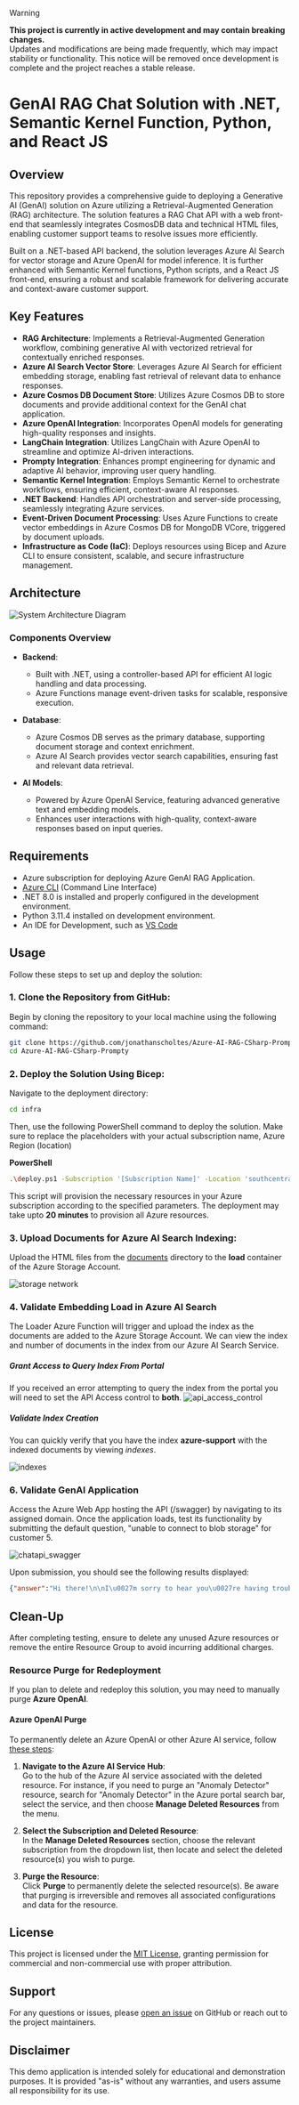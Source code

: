 > [!WARNING]  
> **This project is currently in active development and may contain breaking changes.**  
> Updates and modifications are being made frequently, which may impact stability or functionality. This notice will be removed once development is complete and the project reaches a stable release.


# GenAI RAG Chat Solution with .NET, Semantic Kernel Function, Python, and React JS  

## Overview  

This repository provides a comprehensive guide to deploying a Generative AI (GenAI) solution on Azure utilizing a Retrieval-Augmented Generation (RAG) architecture. The solution features a RAG Chat API with a web front-end that seamlessly integrates CosmosDB data and technical HTML files, enabling customer support teams to resolve issues more efficiently.

Built on a .NET-based API backend, the solution leverages Azure AI Search for vector storage and Azure OpenAI for model inference. It is further enhanced with Semantic Kernel functions, Python scripts, and a React JS front-end, ensuring a robust and scalable framework for delivering accurate and context-aware customer support.

## Key Features  

- **RAG Architecture**: Implements a Retrieval-Augmented Generation workflow, combining generative AI with vectorized retrieval for contextually enriched responses.  
- **Azure AI Search Vector Store**: Leverages Azure AI Search for efficient embedding storage, enabling fast retrieval of relevant data to enhance responses.  
- **Azure Cosmos DB Document Store**: Utilizes Azure Cosmos DB to store documents and provide additional context for the GenAI chat application.  
- **Azure OpenAI Integration**: Incorporates OpenAI models for generating high-quality responses and insights.  
- **LangChain Integration**: Utilizes LangChain with Azure OpenAI to streamline and optimize AI-driven interactions.  
- **Prompty Integration**: Enhances prompt engineering for dynamic and adaptive AI behavior, improving user query handling.  
- **Semantic Kernel Integration**: Employs Semantic Kernel to orchestrate workflows, ensuring efficient, context-aware AI responses.  
- **.NET Backend**: Handles API orchestration and server-side processing, seamlessly integrating Azure services.  
- **Event-Driven Document Processing**: Uses Azure Functions to create vector embeddings in Azure Cosmos DB for MongoDB VCore, triggered by document uploads.  
- **Infrastructure as Code (IaC)**: Deploys resources using Bicep and Azure CLI to ensure consistent, scalable, and secure infrastructure management.  




## Architecture  

![System Architecture Diagram](./media/design1.png)  

### Components Overview  

- **Backend**:  
  - Built with .NET, using a controller-based API for efficient AI logic handling and data processing.  
  - Azure Functions manage event-driven tasks for scalable, responsive execution.  

- **Database**:  
  - Azure Cosmos DB serves as the primary database, supporting document storage and context enrichment.  
  - Azure AI Search provides vector search capabilities, ensuring fast and relevant data retrieval.  

- **AI Models**:  
  - Powered by Azure OpenAI Service, featuring advanced generative text and embedding models.  
  - Enhances user interactions with high-quality, context-aware responses based on input queries.  


## Requirements
- Azure subscription for deploying Azure GenAI RAG Application.
- [Azure CLI](https://learn.microsoft.com/en-us/cli/azure/get-started-with-azure-cli) (Command Line Interface)
- .NET 8.0 is installed and properly configured in the development environment.
- Python 3.11.4 installed on development environment.
- An IDE for Development, such as [VS Code](https://code.visualstudio.com/download)


## Usage

Follow these steps to set up and deploy the solution:

### 1. Clone the Repository from GitHub:  
Begin by cloning the repository to your local machine using the following command:

```bash
git clone https://github.com/jonathanscholtes/Azure-AI-RAG-CSharp-Prompty.git
cd Azure-AI-RAG-CSharp-Prompty
```

### 2. Deploy the Solution Using Bicep:  
Navigate to the deployment directory:

```bash
cd infra
```

Then, use the following PowerShell command to deploy the solution. Make sure to replace the placeholders with your actual subscription name, Azure Region (location)

**PowerShell**
```bash
.\deploy.ps1 -Subscription '[Subscription Name]' -Location 'southcentralus'
```

This script will provision the necessary resources in your Azure subscription according to the specified parameters. The deployment may take upto **20 minutes** to provision all Azure resources.


### 3. Upload Documents for Azure AI Search Indexing:

Upload the HTML files from the [documents](documents) directory to the **load** container of the Azure Storage Account.

![storage network](./media/storage_container_load.png)

### 4. Validate Embedding Load in Azure AI Search
The Loader Azure Function will trigger and upload the index as the documents are added to the Azure Storage Account. We can view the index and number of documents in the index from our Azure AI Search Service.

##### Grant Access to Query Index From Portal
If you received an error attempting to query the index from the portal you will need to set the API Access control to **both**.
![api_access_control](./media/azure_ai_search_api_access_control.png)


##### Validate Index Creation
You can quickly verify that you have the index **azure-support** with the indexed documents by viewing *indexes*. 

![indexes](./media/azure_ai_search_indexes.png)




### 6. Validate GenAI Application

Access the Azure Web App hosting the API (/swagger) by navigating to its assigned domain. Once the application loads, test its functionality by submitting the default question, "unable to connect to blob storage" for customer 5.

![chatapi_swagger](./media/chatapi_swagger.png)

Upon submission, you should see the following results displayed:

```json
{"answer":"Hi there!\n\nI\u0027m sorry to hear you\u0027re having trouble accessing your Azure Blob Storage. Let\u0027s see if we can fix that. \uD83D\uDE0A\n\nHere are a few steps you can take to troubleshoot the \u0022Access Denied\u0022 issue:\n\n1. **Check Permissions**: Ensure that the user or application trying to access the Blob Storage has the necessary permissions (read, write, or delete).\n\n2. **SAS Token**: Make sure the Shared Access Signature (SAS) token you\u0027re using is valid and hasn\u0027t expired. If it has, generate a new one.\n\n3. **Authentication Credentials**: Double-check that the account name and account key are correctly entered. Ensure there are no typos.\n\n4. **Azure Active Directory (AAD)**: If you\u0027re using AAD, confirm that the user or application has the appropriate roles and permissions assigned.\n\n5. **Firewall and Virtual Network Settings**: Verify that the required IP addresses or ranges are allowed to access the Blob Storage.\n\nIf you follow these steps and the issue persists, it might be a good idea to reach out to Azure support for more specific guidance.\n\nReference Code: AZBLOB5\n\nFeel free to ask if you have any more questions.\n\nBest,\n[Your Name]","context":[{"reference_code":"AZBLOB5","title":"Azure Blob Storage Access Denied","content":"Title: Azure Blob Storage Access Denied\nMain Heading: Azure Blob Storage Access Denied\n\nDescription:\nAccessing Azure Blob Storage may fail due to incorrect permissions, invalid SAS tokens, or missing authentication credentials. This can result in an \u0022Access Denied\u0022 error message. Resolving this issue involves ensuring that the user or application has appropriate access rights to the Blob Storage account. It is important to check the permissions, SAS tokens, and authentication credentials to ensure they are correctly configured.\nIf the above resolution steps do not resolve the issue, consider reaching out to Azure support for further assistance. They can provide more specific guidance based on your specific scenario and help troubleshoot any underlying issues.\nAZBLOB5\n\nPossible Error Messages:\n\u0022Access Denied\u0022\n\u0022Permission Denied\u0022\n\u0022Invalid SAS Token\u0022\n\u0022Authentication Failed\u0022\nVerify the permissions assigned to the user or application accessing the Blob Storage. Ensure that the necessary permissions are granted, such as read, write, or delete access.\nCheck the SAS token used for authentication. Make sure it is valid and has not expired. Generate a new SAS token if needed.\nEnsure that the authentication credentials, such as the account name and account key, are correctly entered. Double-check for any typos or mistakes.\nIf using Azure Active Directory (AAD) authentication, verify that the user or application has the necessary permissions and roles assigned in AAD.\nIf the issue persists, check the firewall and virtual network settings for the Blob Storage account. Ensure that the necessary IP addresses or ranges are allowed to access the storage.\n\nResolution Steps:\nVerify the permissions assigned to the user or application accessing the Blob Storage. Ensure that the necessary permissions are granted, such as read, write, or delete access.\nCheck the SAS token used for authentication. Make sure it is valid and has not expired. Generate a new SAS token if needed.\nEnsure that the authentication credentials, such as the account name and account key, are correctly entered. Double-check for any typos or mistakes.\nIf using Azure Active Directory (AAD) authentication, verify that the user or application has the necessary permissions and roles assigned in AAD.\nIf the issue persists, check the firewall and virtual network settings for the Blob Storage account. Ensure that the necessary IP addresses or ranges are allowed to access the storage.\n\nNext Steps:\nIf the above resolution steps do not resolve the issue, consider reaching out to Azure support for further assistance. They can provide more specific guidance based on your specific scenario and help troubleshoot any underlying issues.\nAZBLOB5\n\nReference Code: AZBLOB5\n"}]}
```

## Clean-Up

After completing testing, ensure to delete any unused Azure resources or remove the entire Resource Group to avoid incurring additional charges.

### Resource Purge for Redeployment

If you plan to delete and redeploy this solution, you may need to manually purge **Azure OpenAI**.

#### Azure OpenAI Purge

To permanently delete an Azure OpenAI or other Azure AI service, follow [these steps](https://learn.microsoft.com/en-us/azure/ai-services/recover-purge-resources?tabs=azure-portal#purge-a-deleted-resource):

1. **Navigate to the Azure AI Service Hub**:  
   Go to the hub of the Azure AI service associated with the deleted resource. For instance, if you need to purge an "Anomaly Detector" resource, search for "Anomaly Detector" in the Azure portal search bar, select the service, and then choose **Manage Deleted Resources** from the menu.

2. **Select the Subscription and Deleted Resource**:  
   In the **Manage Deleted Resources** section, choose the relevant subscription from the dropdown list, then locate and select the deleted resource(s) you wish to purge.

3. **Purge the Resource**:  
   Click **Purge** to permanently delete the selected resource(s). Be aware that purging is irreversible and removes all associated configurations and data for the resource.



## License
This project is licensed under the [MIT License](MIT.md), granting permission for commercial and non-commercial use with proper attribution.

## Support
For any questions or issues, please [open an issue](https://github.com/jonathanscholtes/Azure-AI-RAG-CSharp-Prompty/issues) on GitHub or reach out to the project maintainers.

## Disclaimer
This demo application is intended solely for educational and demonstration purposes. It is provided "as-is" without any warranties, and users assume all responsibility for its use.
